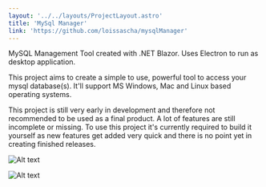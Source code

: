 ```yaml
---
layout: '../../layouts/ProjectLayout.astro'
title: 'MySql Manager'
link: 'https://github.com/loissascha/mysqlManager'
---
```


MySQL Management Tool created with .NET Blazor. Uses Electron to run as desktop application.

This project aims to create a simple to use, powerful tool to access your mysql database(s). It'll support MS Windows, Mac and Linux based operating systems.

This project is still very early in development and therefore not recommended to be used as a final product. A lot of features are still incomplete or missing. To use this project it's currently required to build it yourself as new features get added very quick and there is no point yet in creating finished releases.

![Alt text](/pictures/dashboard.png?raw=true "Dashboard")

![Alt text](/pictures/tableOverview.png?raw=true "Table Overview")

